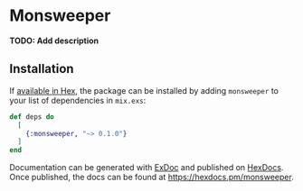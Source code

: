 # Monsweeper

**TODO: Add description**

## Installation

If [available in Hex](https://hex.pm/docs/publish), the package can be installed
by adding `monsweeper` to your list of dependencies in `mix.exs`:

```elixir
def deps do
  [
    {:monsweeper, "~> 0.1.0"}
  ]
end
```

Documentation can be generated with [ExDoc](https://github.com/elixir-lang/ex_doc)
and published on [HexDocs](https://hexdocs.pm). Once published, the docs can
be found at <https://hexdocs.pm/monsweeper>.

